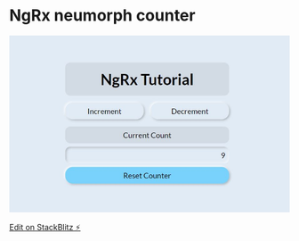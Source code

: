 # NgRx neumorph counter

![Neumorph counter from NgRx tutorial](https://github.com/julianmunozm45/ngrx-neumorph-counter/blob/master/src/assets/neumorph-counter.JPG)

[Edit on StackBlitz ⚡️](https://stackblitz.com/edit/ngrx-neumorph-counter)
